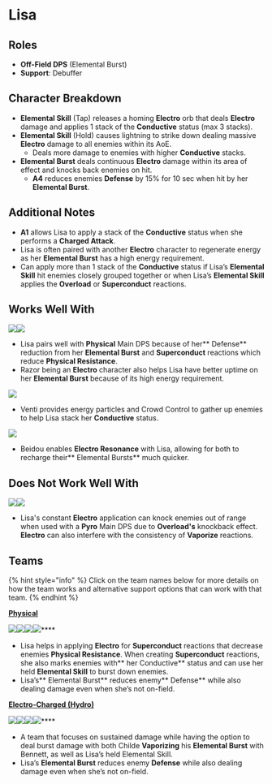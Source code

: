 # Lisa

## Roles

* **Off-Field DPS** (Elemental Burst)
* **Support**: Debuffer&#x20;

## Character Breakdown

* **Elemental Skill** (Tap) releases a homing **Electro** orb that deals **Electro** damage and applies 1 stack of the **Conductive** status (max 3 stacks).
* **Elemental Skill** (Hold) causes lightning to strike down dealing massive **Electro** damage to all enemies within its AoE.
  * Deals more damage to enemies with higher **Conductive** stacks.
* **Elemental Burst** deals continuous **Electro** damage within its area of effect and knocks back enemies on hit.
  * **A4** reduces enemies **Defense** by 15% for 10 sec when hit by her **Elemental Burst**.

## Additional Notes

* **A1** allows Lisa to apply a stack of the **Conductive** status when she performs a **Charged Attack**.
* Lisa is often paired with another **Electro** character to regenerate energy as her **Elemental Burst** has a high energy requirement.
* Can apply more than 1 stack of the **Conductive** status if Lisa’s **Elemental Skill** hit enemies closely grouped together or when Lisa’s **Elemental Skill** applies the **Overload** or **Superconduct** reactions.

## Works Well With

![](../../.gitbook/assets/UI\_AvatarIcon\_Eula.png)![](../../.gitbook/assets/UI\_AvatarIcon\_Razor.png)

* Lisa pairs well with **Physical** Main DPS because of her** Defense** reduction from her **Elemental Burst** and **Superconduct** reactions which reduce **Physical Resistance**.
* Razor being an **Electro** character also helps Lisa have better uptime on her **Elemental Burst** because of its high energy requirement.

![](../../.gitbook/assets/UI\_AvatarIcon\_Venti.png)

* Venti provides energy particles and Crowd Control to gather up enemies to help Lisa stack her **Conductive** status.

![](../../.gitbook/assets/UI\_AvatarIcon\_Beidou.png)

* Beidou enables **Electro Resonance** with Lisa, allowing for both to recharge their** Elemental Bursts** much quicker.

## Does Not Work Well With

![](../../.gitbook/assets/UI\_AvatarIcon\_Hutao.png)![](../../.gitbook/assets/UI\_AvatarIcon\_Diluc.png)

* Lisa's constant **Electro** application can knock enemies out of range when used with a **Pyro** Main DPS due to **Overload's** knockback effect. **Electro** can also interfere with the consistency of **Vaporize** reactions.

## Teams

{% hint style="info" %}
Click on the team names below for more details on how the team works and alternative support options that can work with that team.
{% endhint %}

****[**Physical**](../../teams/physical.md)****

****![](../../.gitbook/assets/UI\_AvatarIcon\_Eula.png)****![](../../.gitbook/assets/UI\_AvatarIcon\_Shougun.png)****![](../../.gitbook/assets/UI\_AvatarIcon\_Lisa.png)****![](../../.gitbook/assets/UI\_AvatarIcon\_Diona.png)****

* Lisa helps in applying **Electro** for **Superconduct** reactions that decrease enemies **Physical Resistance**. When creating **Superconduct** reactions, she also marks enemies with** her Conductive** status and can use her held **Elemental Skill** to burst down enemies.
* Lisa’s** Elemental Burst** reduces enemy** Defense** while also dealing damage even when she’s not on-field.

****[**Electro-Charged (Hydro)**](../../teams/electro-charged-hydro.md)****

****![](../../.gitbook/assets/ui\_avataricon\_tartaglia.png)****![](../../.gitbook/assets/UI\_AvatarIcon\_Beidou.png)****![](../../.gitbook/assets/UI\_AvatarIcon\_Lisa.png)****![](../../.gitbook/assets/UI\_AvatarIcon\_Bennett.png)****

* A team that focuses on sustained damage while having the option to deal burst damage with both Childe **Vaporizing** his **Elemental Burst** with Bennett, as well as Lisa’s held Elemental Skill.
* Lisa’s **Elemental Burst** reduces enemy **Defense** while also dealing damage even when she’s not on-field.
